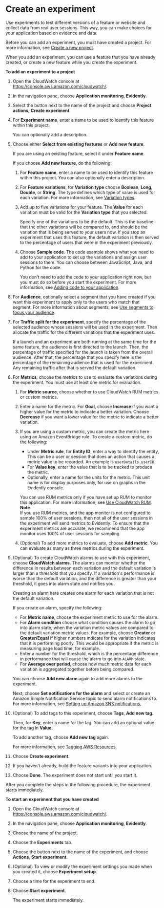 # Create an experiment<a name="CloudWatch-Evidently-newexperiment"></a>

Use experiments to test different versions of a feature or website and collect data from real user sessions\. This way, you can make choices for your application based on evidence and data\.

Before you can add an experiment, you must have created a project\. For more information, see [Create a new project](CloudWatch-Evidently-newproject.md)\.

When you add an experiment, you can use a feature that you have already created, or create a new feature while you create the experiment\.

**To add an experiment to a project**

1. Open the CloudWatch console at [https://console\.aws\.amazon\.com/cloudwatch/](https://console.aws.amazon.com/cloudwatch/)\.

1. In the navigation pane, choose **Application monitoring**, **Evidently**\.

1. Select the button next to the name of the project and choose **Project actions**, **Create experiment**\.

1. For **Experiment name**, enter a name to be used to identify this feature within this project\.

   You can optionally add a description\.

1. Choose either **Select from existing features** or **Add new feature**\.

   If you are using an existing feature, select it under **Feature name**\.

   If you choose **Add new feature**, do the following:

   1. For **Feature name**, enter a name to be used to identify this feature within this project\. You can also optionally enter a description\.

   1. For **Feature variations**, for **Variation type** choose **Boolean**, **Long**, **Double**, or **String**\. The type defines which type of value is used for each variation\. For more information, see [Variation types](CloudWatch-Evidently-newfeature.md#CloudWatch-Evidently-variationtypes)\.

   1. Add up to five variations for your feature\. The **Value** for each variation must be valid for the **Variation type** that you selected\.

      Specify one of the variations to be the default\. This is the baseline that the other variations will be compared to, and should be the variation that is being served to your users now\. If you stop an experiment that uses this feature, the default variation is then served to the percentage of users that were in the experiment previously\.

   1. Choose **Sample code**\. The code example shows what you need to add to your application to set up the variations and assign user sessions to them\. You can choose between JavaScript, Java, and Python for the code\.

      You don't need to add the code to your application right now, but you must do so before you start the experiment\. For more information, see [Adding code to your application](CloudWatch-Evidently-code-application.md)\.

1. For **Audience**, optionally select a segment that you have created if you want this experiment to apply only to the users who match that segment\. For more information about segments, see [Use segments to focus your audience](CloudWatch-Evidently-segments.md)\.

1. For **Traffic split for the experiment**, specify the percentage of the selected audience whose sessions will be used in the experiment\. Then allocate the traffic for the different variations that the experiment uses\.

   If a launch and an experiment are both running at the same time for the same feature, the audience is first directed to the launch\. Then, the percentage of traffic specified for the launch is taken from the overall audience\. After that, the percentage that you specify here is the percentage of the remaining audience that is used for the experiment\. Any remaining traffic after that is served the default variation\.

1. For **Metrics**, choose the metrics to use to evaluate the variations during the experiment\. You must use at least one metric for evaluation\.

   1. For **Metric source**, choose whether to use CloudWatch RUM metrics or custom metrics\.

   1. Enter a name for the metric\. For **Goal**, choose **Increase** if you want a higher value for the metric to indicate a better variation\. Choose **Decrease** if you want a lower value for the metric to indicate a better variation\.

   1. If you are using a custom metric, you can create the metric here using an Amazon EventBridge rule\. To create a custom metric, do the following:
      + Under **Metric rule**, for **Entity ID**, enter a way to identify the entity, This can be a user or session that does an action that causes a metric value to be recorded\. An example is `userDetails.userID`\.
      + For **Value key**, enter the value that is to be tracked to produce the metric\.
      + Optionally, enter a name for the units for the metric\. This unit name is for display purposes only, for use on graphs in the Evidently console\.

      You can use RUM metrics only if you have set up RUM to monitor this application\. For more information, see [Use CloudWatch RUM](CloudWatch-RUM.md)\.
**Note**  
If you use RUM metrics, and the app monitor is not configured to sample 100% of user sessions, then not all of the user sessions in the experiment will send metrics to Evidently\. To ensure that the experiment metrics are accurate, we recommend that the app monitor uses 100% of user sessions for sampling\.

   1. \(Optional\) To add more metrics to evaluate, choose **Add metric**\. You can evaluate as many as three metrics during the experiment\.

1. \(Optional\) To create CloudWatch alarms to use with this experiment, choose **CloudWatch alarms**\. The alarms can monitor whether the difference in results between each variation and the default variation is larger than a threshold that you specify\. If a variation's performance is worse than the default variation, and the difference is greater than your threshold, it goes into alarm state and notifies you\.

   Creating an alarm here creates one alarm for each variation that is not the default variation\.

   If you create an alarm, specify the following:
   + For **Metric name**, choose the experiment metric to use for the alarm\.
   + For **Alarm condition** choose what condition causes the alarm to go into alarm state, when the variation metric values are compared to the default variation metric values\. For example, choose **Greater** or **Greater/Equal** if higher numbers indicate for the variation indicates that it is performing poorly\. This would be appropriate if the metric is measuring page load time, for example\.
   + Enter a number for the threshold, which is the percentage difference in performance that will cause the alarm to go into `ALARM` state\.
   + For **Average over period**, choose how much metric data for each variation is aggregated together before being compared\.

   You can choose **Add new alarm** again to add more alarms to the experiment\.

   Next, choose **Set notifications for the alarm** and select or create an Amazon Simple Notification Service topic to send alarm notifications to\. For more information, see [Setting up Amazon SNS notifications](US_SetupSNS.md),

1. \(Optional\) To add tags to this experiment, choose **Tags**, **Add new tag**\.

   Then, for **Key**, enter a name for the tag\. You can add an optional value for the tag in **Value**\. 

   To add another tag, choose **Add new tag** again\.

   For more information, see [Tagging AWS Resources](https://docs.aws.amazon.com/general/latest/gr/aws_tagging.html)\.

1. Choose **Create experiment**\.

1. If you haven't already, build the feature variants into your application\.

1. Choose **Done**\. The experiment does not start until you start it\.

After you complete the steps in the following procedure, the experiment starts immediately\.

**To start an experiment that you have created**

1. Open the CloudWatch console at [https://console\.aws\.amazon\.com/cloudwatch/](https://console.aws.amazon.com/cloudwatch/)\.

1. In the navigation pane, choose **Application monitoring**, **Evidently**\.

1. Choose the name of the project\.

1. Choose the **Experiments** tab\.

1. Choose the button next to the name of the experiment, and choose **Actions**, **Start experiment**\.

1. \(Optional\) To view or modify the experiment settings you made when you created it, choose **Experiment setup**\.

1. Choose a time for the experiment to end\.

1. Choose **Start experiment**\.

   The experiment starts immediately\.